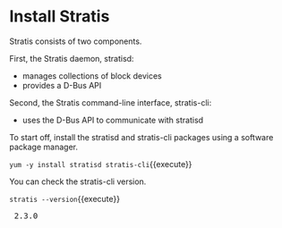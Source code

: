 # Install Stratis

Stratis consists of two components.

First, the Stratis daemon, stratisd:
* manages collections of block devices
* provides a D-Bus API

Second, the Stratis command-line interface, stratis-cli:
* uses the D-Bus API to communicate with stratisd

To start off, install the stratisd and stratis-cli packages using a software package manager.

`yum -y install stratisd stratis-cli`{{execute}}

You can check the stratis-cli version.

`stratis --version`{{execute}}

<pre class="file">
 2.3.0
</pre>
